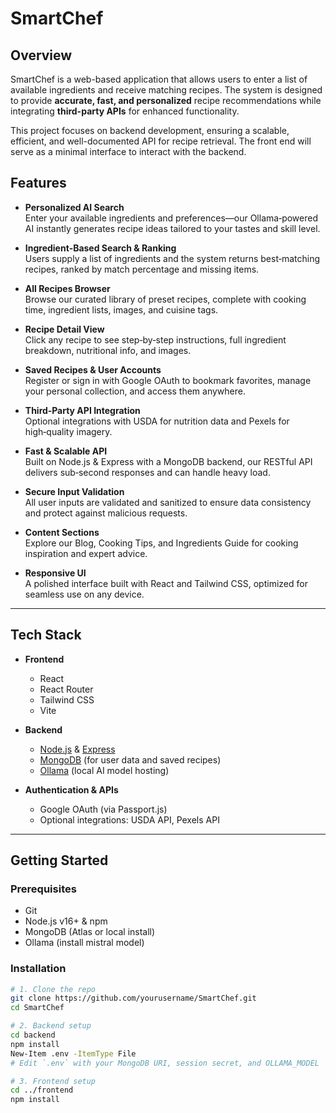 #  SmartChef

##  Overview
SmartChef is a web-based application that allows users to enter a list of available ingredients and receive matching recipes. The system is designed to provide **accurate, fast, and personalized** recipe recommendations while integrating **third-party APIs** for enhanced functionality. 

This project focuses on backend development, ensuring a scalable, efficient, and well-documented API for recipe retrieval. The front end will serve as a minimal interface to interact with the backend.

## Features

- **Personalized AI Search**  
  Enter your available ingredients and preferences—our Ollama‑powered AI instantly generates recipe ideas tailored to your tastes and skill level.

- **Ingredient‑Based Search & Ranking**  
  Users supply a list of ingredients and the system returns best‑matching recipes, ranked by match percentage and missing items.

- **All Recipes Browser**  
  Browse our curated library of preset recipes, complete with cooking time, ingredient lists, images, and cuisine tags.

- **Recipe Detail View**  
  Click any recipe to see step‑by‑step instructions, full ingredient breakdown, nutritional info, and images.

- **Saved Recipes & User Accounts**  
  Register or sign in with Google OAuth to bookmark favorites, manage your personal collection, and access them anywhere.

- **Third‑Party API Integration**  
  Optional integrations with USDA for nutrition data and Pexels for high‑quality imagery.

- **Fast & Scalable API**  
  Built on Node.js & Express with a MongoDB backend, our RESTful API delivers sub‑second responses and can handle heavy load.

- **Secure Input Validation**  
  All user inputs are validated and sanitized to ensure data consistency and protect against malicious requests.

- **Content Sections**  
  Explore our Blog, Cooking Tips, and Ingredients Guide for cooking inspiration and expert advice.

- **Responsive UI**  
  A polished interface built with React and Tailwind CSS, optimized for seamless use on any device.


---

## Tech Stack

- **Frontend**  
  - React 
  - React Router  
  - Tailwind CSS  
  - Vite  

- **Backend**  
  - [Node.js](https://nodejs.org/) & [Express](https://expressjs.com/)  
  - [MongoDB](https://www.mongodb.com/) (for user data and saved recipes)  
  - [Ollama](https://ollama.com/) (local AI model hosting)  

- **Authentication & APIs**  
  - Google OAuth (via Passport.js)  
  - Optional integrations: USDA API, Pexels API  

---

## Getting Started

### Prerequisites

- Git  
- Node.js v16+ & npm  
- MongoDB (Atlas or local install)  
- Ollama (install mistral model)  

### Installation

```bash
# 1. Clone the repo
git clone https://github.com/yourusername/SmartChef.git
cd SmartChef

# 2. Backend setup
cd backend
npm install
New-Item .env -ItemType File
# Edit `.env` with your MongoDB URI, session secret, and OLLAMA_MODEL

# 3. Frontend setup
cd ../frontend
npm install
